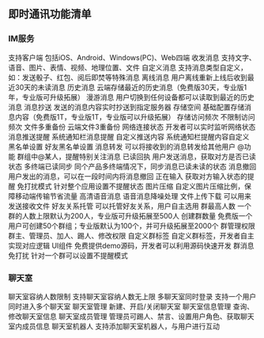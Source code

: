 ## 即时通讯功能清单
### IM服务

支持客户端	包括iOS、Android、Windows(PC)、Web四端
收发消息	支持文字、语音、图片、表情、视频、地理位置、文件
自定义消息	支持消息类型自定义，如：发送骰子、红包、阅后即焚等特殊消息
离线消息	用户离线重新上线后收到最近30天的未读消息
历史消息	云端存储最近的历史消息（免费版30天，专业版1年，专业版可升级拓展）
漫游消息	用户切换到任何设备都可以读取到最近的历史消息
消息抄送	发送的消息内容实时抄送到指定服务器
存储空间	基础配置存储消息内容（免费版1T，专业版1T，专业版可以升级拓展）
存储访问频次	不限制访问频次
文件多重备份	云端文件3重备份
网络连接状态	开发者可以实时监听网络状态
消息推送提醒	系统通知栏消息提醒
自定义推送内容	系统通知栏提醒内容自定义
黑名单设置	好友黑名单设置
消息转发	可以将接收到的消息转发给其他用户
@功能	群组中@某人，提醒特别关注消息
已读回执	用户发送消息，获取对方是否已读状态
多终端已读同步	同个产品多终端情况下，同步消息已读未读的状态
消息撤回	用户发出的消息，可以在一段时间内将消息撤回
正在输入	获取对方输入状态的提醒
免打扰模式	针对整个应用设置不提醒状态
图片压缩	自定义图片压缩比例，保障移动端传输节省流量
高清语音消息	语音消息降噪处理
文件上传下载	可以用来发送接收文件
好友关系托管	可以托管好友关系，用户自主选用
群最高人数	一个群的人数上限默认为200人，专业版可升级拓展至500人
创建群数量	免费版一个用户可创建50个群组；专业版默认为100个，并可升级拓展至2000个
群管理权限	群主、管理员、加人、踢人、修改权限
自定义群标签	自定义群标签，开发者自主实现对应逻辑
UI组件	免费提供demo源码，开发者可以利用源码快速开发
群消息免打扰	针对一个群可以设置不提醒模式

### 聊天室

聊天室容纳人数限制	支持聊天室容纳人数无上限
多聊天室同时登录	支持一个用户同时进入多个聊天室
聊天室管理	新建、开启/关闭聊天室
聊天室信息管理	查询、修改聊天室信息
聊天室成员管理	管理员可踢人、禁言、设置用户角色、获取聊天室内成员信息
聊天室机器人	支持添加聊天室机器人，与用户进行互动